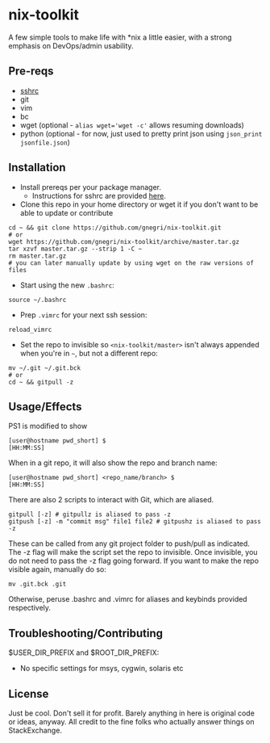 # nix-toolkit
A few simple tools to make life with \*nix a little easier, with a strong emphasis on DevOps/admin usability.

## Pre-reqs ##
* [sshrc](https://github.com/Russell91/sshrc)
* git
* vim
* bc
* wget (optional - `alias wget='wget -c'` allows resuming downloads)
* python (optional - for now, just used to pretty print json using `json_print jsonfile.json`)

## Installation ##
* Install prereqs per your package manager.
  * Instructions for sshrc are provided [here](https://github.com/Russell91/sshrc).
* Clone this repo in your home directory or wget it if you don't want to be able to update or contribute
```
cd ~ && git clone https://github.com/gnegri/nix-toolkit.git
# or
wget https://github.com/gnegri/nix-toolkit/archive/master.tar.gz
tar xzvf master.tar.gz --strip 1 -C ~
rm master.tar.gz
# you can later manually update by using wget on the raw versions of files
```
* Start using the new `.bashrc`:
```
source ~/.bashrc
```
* Prep `.vimrc` for your next ssh session:
```
reload_vimrc
```
* Set the repo to invisible so `<nix-toolkit/master>` isn't always appended when you're in `~`, but not a different repo:
```
mv ~/.git ~/.git.bck
# or
cd ~ && gitpull -z
```

## Usage/Effects ##
PS1 is modified to show 
```
[user@hostname pwd_short] $                                       [HH:MM:SS]
```

When in a git repo, it will also show the repo and branch name:
```
[user@hostname pwd_short] <repo_name/branch> $                    [HH:MM:SS] 
```

There are also 2 scripts to interact with Git, which are aliased.
```
gitpull [-z] # gitpullz is aliased to pass -z
gitpush [-z] -m "commit msg" file1 file2 # gitpushz is aliased to pass -z
```

These can be called from any git project folder to push/pull as indicated. The -z flag will make the script set the repo to invisible. Once invisible, you do not need to pass the -z flag going forward. If you want to make the repo visible again, manually do so:
```
mv .git.bck .git
```

Otherwise, peruse .bashrc and .vimrc for aliases and keybinds provided respectively.

## Troubleshooting/Contributing ##
$USER_DIR_PREFIX and $ROOT_DIR_PREFIX:
* No specific settings for msys, cygwin, solaris etc

## License ##
Just be cool. Don't sell it for profit. Barely anything in here is original code or ideas, anyway. All credit to the fine folks who actually answer things on StackExchange.
